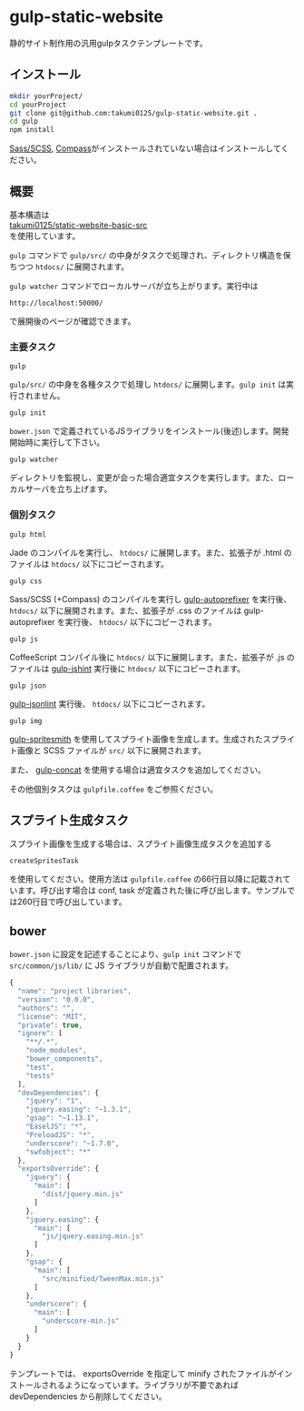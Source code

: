 gulp-static-website
===============================

静的サイト制作用の汎用gulpタスクテンプレートです。

## インストール
```bash
mkdir yourProject/
cd yourProject
git clone git@github.com:takumi0125/gulp-static-website.git .
cd gulp
npm install
```
<a href="http://sass-lang.com/" target="_blank">Sass/SCSS</a>, <a href="http://compass-style.org/" target="_blank">Compass</a>がインストールされていない場合はインストールしてください。

## 概要

基本構造は  
<a href="https://github.com/takumi0125/static-website-basic-src" target="_blank">takumi0125/static-website-basic-src</a>  
を使用しています。


`gulp` コマンドで `gulp/src/` の中身がタスクで処理され、ディレクトリ構造を保ちつつ `htdocs/` に展開されます。

`gulp watcher` コマンドでローカルサーバが立ち上がります。実行中は
```
http://localhost:50000/
```
で展開後のページが確認できます。


### 主要タスク

```
gulp
```
`gulp/src/` の中身を各種タスクで処理し `htdocs/` に展開します。`gulp init` は実行されません。

```
gulp init
```
`bower.json` で定義されているJSライブラリをインストール(後述)します。開発開始時に実行して下さい。

```
gulp watcher
```
ディレクトリを監視し、変更が会った場合適宜タスクを実行します。また、ローカルサーバを立ち上げます。


### 個別タスク

```
gulp html
```
Jade のコンパイルを実行し、 `htdocs/` に展開します。また、拡張子が .html のファイルは `htdocs/` 以下にコピーされます。

```
gulp css
```
Sass/SCSS (+Compass) のコンパイルを実行し <a href="https://github.com/sindresorhus/gulp-autoprefixer" target="_blank">gulp-autoprefixer</a> を実行後、 `htdocs/` 以下に展開されます。また、拡張子が .css のファイルは gulp-autoprefixer を実行後、 `htdocs/` 以下にコピーされます。

```
gulp js
```
CoffeeScript コンパイル後に `htdocs/` 以下に展開します。また、拡張子が .js のファイルは <a href="https://github.com/spenceralger/gulp-jshint" target="_blank">gulp-jshint</a> 実行後に `htdocs/` 以下にコピーされます。

```
gulp json
```
<a href="https://github.com/rogeriopvl/gulp-jsonlint" target="_blank">gulp-jsonlint</a> 実行後、 `htdocs/` 以下にコピーされます。

```
gulp img
```
<a href="https://github.com/twolfson/gulp.spritesmith" target="_blank">gulp-spritesmith</a> を使用してスプライト画像を生成します。生成されたスプライト画像と SCSS ファイルが `src/` 以下に展開されます。

また、 <a href="https://github.com/wearefractal/gulp-concat" target="_blank">gulp-concat</a> を使用する場合は適宜タスクを追加してください。


その他個別タスクは `gulpfile.coffee` をご参照ください。


## スプライト生成タスク

スプライト画像を生成する場合は、スプライト画像生成タスクを追加する
```
createSpritesTask
```
を使用してください。使用方法は `gulpfile.coffee` の66行目以降に記載されています。呼び出す場合は conf, task が定義された後に呼び出します。サンプルでは260行目で呼び出しています。



## bower

`bower.json` に設定を記述することにより、`gulp init` コマンドで `src/common/js/lib/` に JS ライブラリが自動で配置されます。

```js
{
  "name": "project libraries",
  "version": "0.0.0",
  "authors": "",
  "license": "MIT",
  "private": true,
  "ignore": [
    "**/.*",
    "node_modules",
    "bower_components",
    "test",
    "tests"
  ],
  "devDependencies": {
    "jquery": "1",
    "jquery.easing": "~1.3.1",
    "gsap": "~1.13.1",
    "EaselJS": "*",
    "PreloadJS": "*",
    "underscore": "~1.7.0",
    "swfobject": "*"
  },
  "exportsOverride": {
    "jquery": {
      "main": [
        "dist/jquery.min.js"
      ]
    },
    "jquery.easing": {
      "main": [
        "js/jquery.easing.min.js"
      ]
    },
    "gsap": {
      "main": [
        "src/minified/TweenMax.min.js"
      ]
    },
    "underscore": {
      "main": [
        "underscore-min.js"
      ]
    }
  }
}

```

テンプレートでは、 exportsOverride を指定して minify されたファイルがインストールされるようになっています。ライブラリが不要であれば devDependencies から削除してください。
